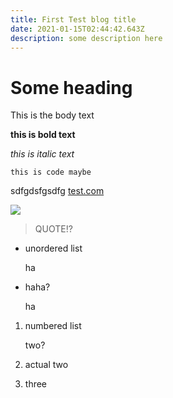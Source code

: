 ```yaml
---
title: First Test blog title
date: 2021-01-15T02:44:42.643Z
description: some description here
---
```

# Some heading

This is the body text

**this is bold text**

*this is italic text*

`this is code maybe`

sdfgdsfgsdfg      [test.com](test.com)

![](/img/af1qippuh8pd6r9gsecrs8sylt864xrxwn7fjh5woh5m-s1024.jpg)



> QUOTE!?

* unordered list

  ha
* haha?

  ha

1. numbered list

   two?
2. actual two
3. three